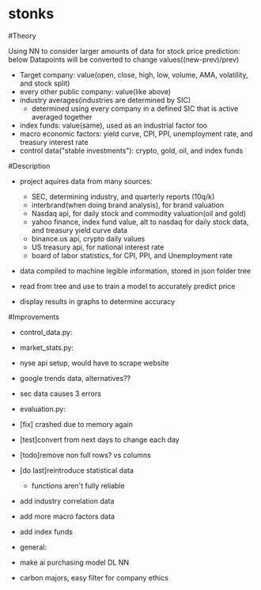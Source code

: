 # stonks

#Theory

Using NN to consider larger amounts of data for stock price prediction: below Datapoints will be converted to change values((new-prev)/prev)
- Target company: value(open, close, high, low, volume, AMA, volatility, and stock split)
- every other public company: value(like above)
- industry averages(industries are determined by SIC)
  - determined using every company in a defined SIC that is active averaged together
- index funds: value(same), used as an industrial factor too
- macro economic factors: yield curve, CPI, PPI, unemployment rate, and treasury interest rate
- control data("stable investments"): crypto, gold, oil, and index funds

#Description
- project aquires data from many sources:
    - SEC, determining industry, and quarterly reports (10q/k)
    - interbrand(when doing brand analysis), for brand valuation
    - Nasdaq api, for daily stock and commodity valuation(oil and gold)
    - yahoo finance, index fund value, alt to nasdaq for daily stock data, and treasury yield curve data
    - binance.us api, crypto daily values
    - US treasury api, for national interest rate
    - board of labor statistics, for CPI, PPI, and Unemployment rate

- data compiled to machine legible information, stored in json folder tree
- read from tree and use to train a model to accurately predict price
- display results in graphs to determine accuracy

#Improvements
- control_data.py:

- market_stats.py:
 - nyse api setup, would have to scrape website
 - google trends data, alternatives??
 - sec data causes 3 errors

- evaluation.py:
 - [fix] crashed due to memory again
 - [test]convert from next days to change each day
 - [todo]remove non full rows? vs columns
 - [do last]reintroduce statistical data
 	 - functions aren't fully reliable
 - add industry correlation data
 - add more macro factors data
 - add index funds

- general:
 - make ai purchasing model DL NN
 - carbon majors, easy filter for company ethics
